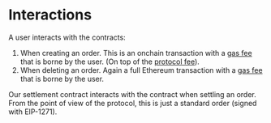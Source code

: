 # Interactions

A user interacts with the contracts:

1. When creating an order. This is an onchain transaction with a [gas fee](../../overview/definitions) that is borne by the user. (On top of the [protocol fee](../../overview/definitions)).
2. When deleting an order. Again a full Ethereum transaction with a [gas fee](../../overview/definitions) that is borne by the user.

Our settlement contract interacts with the contract when settling an order. From the point of view of the protocol, this is just a standard order (signed with EIP-1271).

